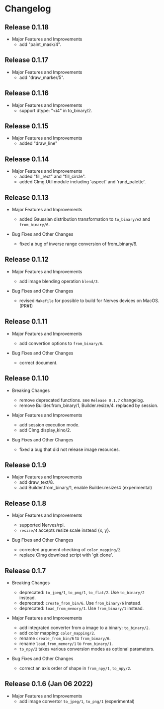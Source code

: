 # Changelog

## Release 0.1.18

  * Major Features and Improvements
    * add "paint_mask/4".

## Release 0.1.17

  * Major Features and Improvements
    * add "draw_marker/5".

## Release 0.1.16

  * Major Features and Improvements
    * support dtype: "<i4" in to_binary/2.

## Release 0.1.15

  * Major Features and Improvements
    * added "draw_line"

## Release 0.1.14

  * Major Features and Improvements
    * added "fill_rect" and "fill_circle".
    * added CImg.Util module including 'aspect' and 'rand_palette'.

## Release 0.1.13

  * Major Features and Improvements
    * added Gaussian distribution transformation to `to_binary/e2` and `from_binary/6`.

  * Bug Fixes and Other Changes
    * fixed a bug of inverse range conversion of from_binary/6.

## Release 0.1.12

  * Major Features and Improvements
    * add image blending operation `blend/3`.

  * Bug Fixes and Other Changes
    * revised `Makefile` for possible to build for Nerves devices on MacOS. (PR#1)

## Release 0.1.11

  * Major Features and Improvements
    * add convertion options to `from_binary/6`.

  * Bug Fixes and Other Changes
    * correct document.

## Release 0.1.10

  * Breaking Changes
    * remove deprecated functions. see `Release 0.1.7` changelog.
    * remove Builder.from_binary/1, Builder.resize/4. replaced by session.

  * Major Features and Improvements
    * add session execution mode.
    * add CImg.display_kino/2.

  * Bug Fixes and Other Changes
    * fixed a bug that did not release image resources.

## Release 0.1.9

  * Major Features and Improvements
    * add draw_text/8.
    * add Builder.from_binary/1, enable Builder.resize/4 (experimental)

## Release 0.1.8

  * Major Features and Improvements
    * supported Nerves/rpi.
    * `resize/4` accepts resize scale instead {x, y}.

  * Bug Fixes and Other Changes
    * corrected argument checking of `color_mapping/2`.
    * replace CImg download script with 'git clone'.

## Release 0.1.7

  * Breaking Changes
    * deprecated: `to_jpeg/1`, `to_png/1`, `to_flat/2`. Use `to_binary/2` instead.
    * deprecated: `create_from_bin/6`. Use `from_binary/6` instead.
    * deprecated: `load_from_memory/1`. Use `from_binary/1` instead.

  * Major Features and Improvements
    * add integrated converter from a image to a binary: `to_binary/2`.
    * add color mapping: `color_mapping/2`.
    * rename `create_from_bin/6` to `from_binary/6`.
    * rename `load_from_memory/1` to `from_binary/1`.
    * `to_npy/2` takes various conversion modes as optional parameters.

  * Bug Fixes and Other Changes
    * correct an axis order of shape in `from_npy/1`, `to_npy/2`.

## Release 0.1.6 (Jan 06 2022)

  * Major Features and Improvements
    * add image convertor `to_jpeg/1`, `to_png/1` (experimental)
